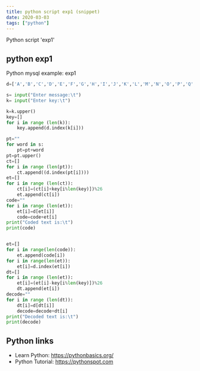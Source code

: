 ```yaml
---
title: python script exp1 (snippet)
date: 2020-03-03
tags: ["python"]
---
```

Python script 'exp1'


## python exp1

Python mysql example: exp1

```python
d=['A','B','C','D','E','F','G','H','I','J','K','L','M','N','O','P','Q','R','S','T','U','V','W','X','Y','Z']

s= input("Enter message:\t")
k= input("Enter key:\t")

k=k.upper()
key=[]
for i in range (len(k)):
    key.append(d.index(k[i]))  

pt=""
for word in s:
	pt=pt+word
pt=pt.upper()
ct=[]
for i in range (len(pt)):
    ct.append((d.index(pt[i])))
et=[]   
for i in range (len(ct)):
    ct[i]=(ct[i]+key[i%len(key)])%26
    et.append(ct[i])
code=""
for i in range (len(et)):
    et[i]=d[et[i]]
    code=code+et[i]
print("Coded text is:\t")
print(code)


et=[]
for i in range(len(code)):
    et.append(code[i])
for i in range(len(et)):
    et[i]=d.index(et[i])                       
dt=[]
for i in range (len(et)):
    et[i]=(et[i]-key[i%len(key)])%26
    dt.append(et[i])
decode=""
for i in range (len(dt)):
    dt[i]=d[dt[i]]
    decode=decode+dt[i]
print("Decoded text is:\t")
print(decode)


```

## Python links

- Learn Python: https://pythonbasics.org/
- Python Tutorial: https://pythonspot.com
